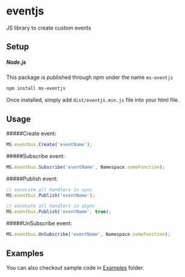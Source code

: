 # eventjs
JS library to create custom events

## Setup

##### Node.js
This package is published through npm under the name ```ms-eventjs``` 
``` bash
npm install ms-eventjs
```
Once installed, simply add ```dist/eventjs.min.js``` file into your html file.

## Usage

#####Create event: 
``` js
MS.eventbus.Create('eventName');
```

#####Subscribe event: 
``` js
MS.eventbus.Subscribe('eventName', Namespace.someFunction);
```

#####Publish event: 
``` js
// excecute all handlers in sync 
MS.eventbus.Publish('eventName');

// excecute all handlers in async 
MS.eventbus.Publish('eventName', true);

```

#####UnSubscribe event: 
``` js
MS.eventbus.UnSubscribe('eventName', Namespace.someFunction);
```

## Examples
You can also checkout sample code in [Examples](Examples) folder.
